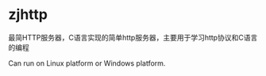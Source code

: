 # zjhttp
最简HTTP服务器，C语言实现的简单http服务器，主要用于学习http协议和C语言的编程

Can run on Linux platform or Windows platform.
